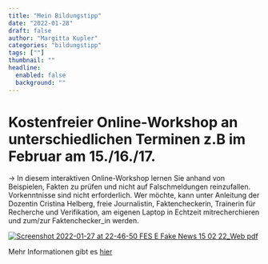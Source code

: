 ```yaml
---
title: "Mein Bildungstipp"
date: "2022-01-28"
draft: false
author: "Margitta Kupler"
categories: "bildungstipp"
tags: [""]
thumbnail: ""
headline:
  enabled: false
  background: ""
---
```


# Kostenfreier Online-Workshop an unterschiedlichen Terminen z.B im Februar am 15./16./17.

→ In diesem interaktiven Online-Workshop lernen Sie anhand von Beispielen,
Fakten zu prüfen und nicht auf Falschmeldungen reinzufallen. Vorkenntnisse
sind nicht erforderlich. Wer möchte, kann unter Anleitung der Dozentin
Cristina Helberg, freie Journalistin, Faktencheckerin, Trainerin für Recherche
und Verifikation, am eigenen Laptop in Echtzeit mitrecherchieren und zum/zur
Faktenchecker_in werden.

<!--more-->


[![Screenshot 2022-01-27 at 22-46-50 FES E Fake News 15 02 22_Web
pdf](/images/2022/01_bildungstipp_screenshot-2022-01-27-at-22-46-50-fes-e-fake-news-15-02-22_web-pdf.png)](https://www.fes.de/veranstaltungen/veranstaltungsdetail?tx_fesdeevents_eventdetails%5Baction%5D=show&tx_fesdeevents_eventdetails%5Bcontroller%5D=EventDetail&tx_fesdeevents_eventdetails%5Bevent%5D=256900&cHash=9852494bebc42ae8da6faf4dcc9f5f0c)

Mehr Informationen gibt es
[hier](https://www.fes.de/veranstaltungen/veranstaltungsdetail?tx_fesdeevents_eventdetails%5Baction%5D=show&tx_fesdeevents_eventdetails%5Bcontroller%5D=EventDetail&tx_fesdeevents_eventdetails%5Bevent%5D=256900&cHash=9852494bebc42ae8da6faf4dcc9f5f0c
"FES")

